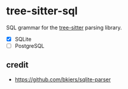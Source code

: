# tree-sitter-sql

SQL grammar for the [tree-sitter](https://github.com/tree-sitter/tree-sitter) parsing library.

- [x] SQLite
- [ ] PostgreSQL

## credit
- https://github.com/bkiers/sqlite-parser
